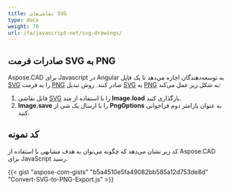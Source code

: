 ```yaml
---
title: نقاشی‌های SVG
type: docs
weight: 70
url: /fa/javascript-net/svg-drawings/
---
```


## **صادرات فرمت SVG به PNG**

Aspose.CAD برای Javascript در Angular به توسعه‌دهندگان اجازه می‌دهد تا یک فایل [SVG](https://docs.fileformat.com/page-description-language/svg/) را به فرمت [PNG](https://docs.fileformat.com/image/png/) صادر کنند. 
روش تبدیل [SVG](https://docs.fileformat.com/page-description-language/svg/) به [PNG](https://docs.fileformat.com/image/png/) به شکل زیر عمل می‌کند:

1. فایل نقاشی [SVG](https://docs.fileformat.com/page-description-language/svg/) را با استفاده از متد **Image.load** بارگذاری کنید.
2. **Image.save** را با ارسال یک شی از **PngOptions** به عنوان پارامتر دوم فراخوانی کنید.

## کد نمونه

کد زیر نشان می‌دهد که چگونه می‌توان به هدف مشابهی با استفاده از Aspose.CAD برای JavaScript رسید.

{{< gist "aspose-com-gists" "b5a4510e5fa49082bb585a12d753de8d" "Convert-SVG-to-PNG-Export.js" >}}
